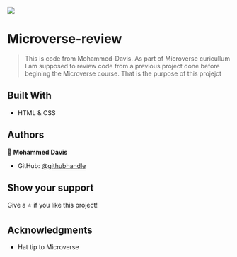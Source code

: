 
![](https://img.shields.io/badge/Microverse-blueviolet)

# Microverse-review

> This is code from Mohammed-Davis. As part of Microverse curicullum I am supposed to review code
> from a previous project done before begining the Microverse course. 
> That is the purpose of this projejct


## Built With

- HTML & CSS





## Authors

👤 **Mohammed Davis**

- GitHub: [@githubhandle](https://github.com/Mohammed-Davis)




## Show your support

Give a ⭐️ if you like this project!

## Acknowledgments

- Hat tip to Microverse
